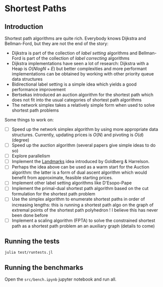# Shortest Paths

## Introduction

Shortest path algorithms are quite rich. Everybody knows Dijkstra and Bellman-Ford, but they are not the end of the story:
- Dijkstra is part of the collection of _label setting_ algorithms and Bellman-Ford is part of the collection of _label correcting_ algorithms
- Dijkstra implementations have seen a lot of research: Dijkstra with a Heap is $O(N log N + E)$ but better complexities and more performant implementations can be obtained by working with other priority queue data structures
- Bidirectional label setting is a simple idea which yields a good performance improvement
- Bertsekas introduced an auction algorithm for the shortest path which does not fit into the usual categories of shortest path algorithms
- The network simplex takes a relatively simple form when used to solve shortest path problems

Some things to work on:
- [ ] Speed up the network simplex algorithm by using more appropriate data structures. Currently, updating prices is $O(N)$ and pivoting is $O(d)$ (degree)
- [ ] Speed up the auction algorithm (several papers give simple ideas to do so)
- [ ] Explore parallelism
- [ ] Implement the [Landmarks](https://www.cs.princeton.edu/courses/archive/spr06/cos423/Handouts/GH05.pdf) idea introduced by Goldberg & Harrelson.
- [ ] Perhaps the idea above can be used as a warm start for the Auction algorithm: the latter is a form of dual ascent algorithm which would benefit from approximate, feasible starting prices.
- [ ] Implement other label setting algorithms like D'Esopo-Pape
- [ ] Implement the primal-dual shortest path algorithm based on the cut formulation for the shortest path problem
- [ ] Use the simplex algorithm to enumerate shortest paths in order of increasing lengths: this is running a shortest path algo on the graph of extremal points of the shortest path polyhedron ! I believe this has never been done before
- [ ] Implement a scaling algorithm (FPTA) to solve the constrained shortest path as a shortest path problem an an auxiliary graph (details to come)

## Running the tests

```
julia test/runtests.jl
```

## Running the benchmarks

Open the `src/bench.ipynb` jupyter notebook and run all.